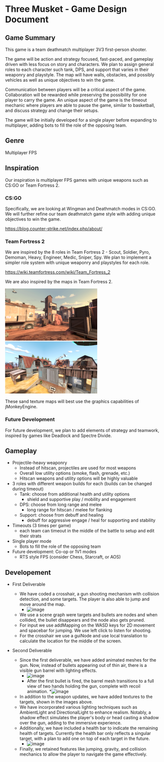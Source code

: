 # Three Musket - Game Design Document

## Game Summary
   
   This game is a team deathmatch multiplayer 3V3 first-person shooter.

   The game will be action and strategy focused, fast-paced, and gameplay driven with less focus on story and characters.
   We plan to assign general roles to each character such tank, DPS, and support that varies in their weaponry and playstyle.
   The map will have walls, obstacles, and possibly vehicles as well as unique objectives to win the game.

   Communication between players will be a critical aspect of the game.
   Collaboration will be rewarded while preserving the possibility for one player to carry the game.
   An unique aspect of the game is the timeout mechanic where players are able to pause the game, similar to basketball, and discuss strategy and change their setups.

   The game will be initially developed for a single player before expanding to multiplayer, adding bots to fill the role of the opposing team.

## Genre
   
   Multiplayer FPS

## Inspiration
   
   Our inspiration is multiplayer FPS games with unique weapons such as CS:GO or Team Fortress 2.

   ### CS:GO

   Specifically, we are looking at Wingman and Deathmatch modes in CS:GO.
   We will further refine our team deathmatch game style with adding unique objectives to win the game.

   https://blog.counter-strike.net/index.php/about/

   ### Team Fortress 2

   We are inspired by the 8 roles in Team Fortress 2 - Scout, Soldier, Pyro, Demoman, Heavy, Engineer, Medic, Sniper, Spy.
   We plan to implement a simpler role system with unique weaponry and playstyles for each role.

   https://wiki.teamfortress.com/wiki/Team_Fortress_2

   We are also inspired by the maps in Team Fortress 2.

   ![alt text](Ravine.png)
   ![alt text](Byre.png)
   
   These sand texture maps will best use the graphics capabilities of jMonkeyEngine.

   ### Future Development

   For future development, we plan to add elements of strategy and teamwork, inspired by games like Deadlock and Spectre Divide.
   
## Gameplay
   
   * Projectile-heavy weaponry
     * Instead of hitscan, projectiles are used for most weapons
     * Overall low utility options (smoke, flash, grenade, etc.)
     * Hitscan weapons and utility options will be highly valuable
   * 3 roles with different weapon builds for each (builds can be changed during timeout)
     * Tank: choose from additional health and utility options
       * shield and supportive play / mobility and engagement
     * DPS: choose from long range and melee
       * long range for hitscan / melee for flanking
     * Support: choose from debuff and healing
       * debuff for aggressive engage / heal for supporting and stability
   * Timeouts (3 times per game)
     * each team can timeout in the middle of the battle to setup and edit their strats
   * Single player mode
     * Bots to fill the role of the opposing team
   * Future development: Co-op or 1V1 modes
     * RTS style FPS (consider Chess, Starcraft, or AOS)

## Developement

   * First Deliverable
     * We have coded a crosshair, a gun shooting mechanism with collision detection, and some targets. The player is also able to jump and move around the map.
        * ![image](https://github.com/user-attachments/assets/fa55a618-5ee7-488d-afde-f8808354155e)
     * We use a scene graph were targets and bullets are nodes and when collided, the bullet disappears and the node also gets pruned.
     * For input we use addMapping on the WASD keys for 2D movement and spacebar for jumping. We use left click to listen for shooting.
     * For the crosshair we use a guiNode and use local translation to calculate the location for the middle of the screen.

   * Second Deliverable
     * Since the first deliverable, we have added animated meshes for the gun. Now, instead of bullets appearing out of thin air, there is a visible gun barrel with lighting effects.
        * ![image](https://github.com/user-attachments/assets/6a153144-55a2-4973-8b59-de1771ff1f38)
        * After the first bullet is fired, the barrel mesh transitions to a full view of two hands holding the gun, complete with recoil animation.
           *![image](https://github.com/user-attachments/assets/8dfc7467-762f-4e60-886f-4e8ab35af91c)
     * In addition to the weapon updates, we have added textures to the targets, shown in the images above.
     * We have incorporated various lighting techniques such as AmbientLight and DirectionalLight to enhance realism. Notably, a shadow effect simulates the player's body or head casting a shadow over the gun, adding to the immersive experience.
     * Additionally, we have included a health bar to indicate the remaining health of targets. Currently the health bar only reflects a singular target, with a plan to add one on top of each target in the future.
        * ![image](https://github.com/user-attachments/assets/de8c837c-f1ff-40e3-8638-80fd91991556)
     * Finally, we retained features like jumping, gravity, and collision mechanics to allow the player to navigate the game effectively.

       
 

   

    
